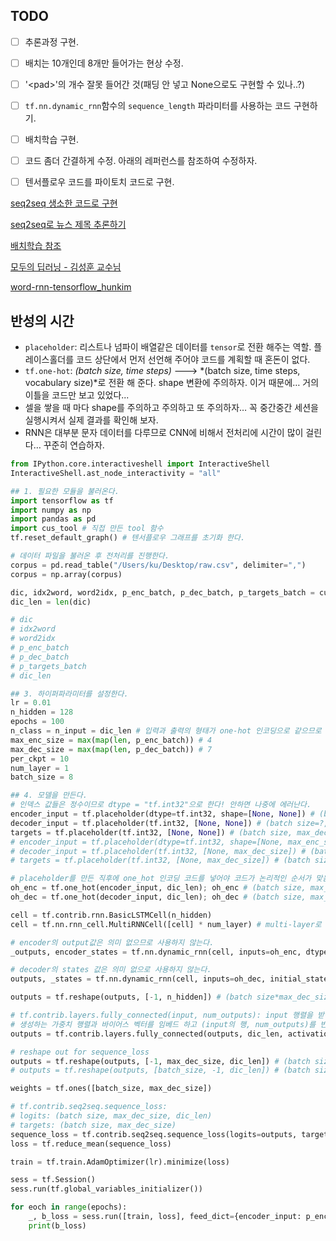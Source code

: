 ## TODO

- [ ] 추론과정 구현.
- [ ] 배치는 10개인데 8개만 들어가는 현상 수정.
- [ ] '\<pad\>'의 개수 잘못 들어간 것(패딩 안 넣고 None으로도 구현할 수 있나..?)
- [ ] `tf.nn.dynamic_rnn`함수의 `sequence_length` 파라미터를 사용하는 코드 구현하기.
- [ ] 배치학습 구현.
- [ ] 코드 좀더 간결하게 수정. 아래의 레퍼런스를 참조하여 수정하자.
- [ ] 텐서플로우 코드를 파이토치 코드로 구현.


[seq2seq 생소한 코드로 구현](https://towardsdatascience.com/seq2seq-model-in-tensorflow-ec0c557e560f)

[seq2seq로 뉴스 제목 추론하기](https://ratsgo.github.io/natural%20language%20processing/2017/03/12/s2s/)

[배치학습 참조](https://medium.com/trackin-datalabs/input-data-tf-data-%EC%9C%BC%EB%A1%9C-batch-%EB%A7%8C%EB%93%A4%EA%B8%B0-1c96f17c3696)

[모두의 딥러닝 - 김성훈 교수님](https://hunkim.github.io/ml/)

[word-rnn-tensorflow_hunkim](https://github.com/hunkim/word-rnn-tensorflow)



## 반성의 시간

- `placeholder`: 리스트나 넘파이 배열같은 데이터를 `tensor`로 전환 해주는 역할. 플레이스홀더를 코드 상단에서 먼저 선언해 주어야 코드를 계획할 때 혼돈이 없다.
- `tf.one-hot`: *(batch size, time steps)* ---> *(batch size, time steps, vocabulary size)*로 전환 해 준다. shape 변환에 주의하자. 이거 때문에… 거의 이틀을 코드만 보고 있었다...
- 셀을 쌓을 때 마다 shape를 주의하고 주의하고 또 주의하자… 꼭 중간중간 세션을 실행시켜서 실제 결과를 확인해 보자.
- RNN은 대부분 문자 데이터를 다루므로 CNN에 비해서 전처리에 시간이 많이 걸린다… 꾸준히 연습하자.



```python
from IPython.core.interactiveshell import InteractiveShell
InteractiveShell.ast_node_interactivity = "all"

## 1. 필요한 모듈을 불러온다.
import tensorflow as tf
import numpy as np
import pandas as pd
import cus_tool # 직접 만든 tool 함수
tf.reset_default_graph() # 텐서플로우 그래프를 초기화 한다.

# 데이터 파일을 불러온 후 전처리를 진행한다.
corpus = pd.read_table("/Users/ku/Desktop/raw.csv", delimiter=",")
corpus = np.array(corpus)

dic, idx2word, word2idx, p_enc_batch, p_dec_batch, p_targets_batch = cus_tool.make_dic_and_split_data(corpus)
dic_len = len(dic)

# dic 
# idx2word 
# word2idx 
# p_enc_batch
# p_dec_batch
# p_targets_batch
# dic_len

## 3. 하이퍼파라미터를 설정한다.
lr = 0.01
n_hidden = 128
epochs = 100
n_class = n_input = dic_len # 입력과 출력의 형태가 one-hot 인코딩으로 같으므로 크기도 같다.
max_enc_size = max(map(len, p_enc_batch)) # 4
max_dec_size = max(map(len, p_dec_batch)) # 7
per_ckpt = 10
num_layer = 1
batch_size = 8

## 4. 모델을 만든다.
# 인덱스 값들은 정수이므로 dtype = "tf.int32"으로 한다! 안하면 나중에 에러난다.
encoder_input = tf.placeholder(dtype=tf.int32, shape=[None, None]) # (batch size=?, max_enc_size=4)
decoder_input = tf.placeholder(tf.int32, [None, None]) # (batch size=?, max_dec_size=7)
targets = tf.placeholder(tf.int32, [None, None]) # (batch size, max_dec_size=7)
# encoder_input = tf.placeholder(dtype=tf.int32, shape=[None, max_enc_size]) # (batch size=?, max_enc_size=4)
# decoder_input = tf.placeholder(tf.int32, [None, max_dec_size]) # (batch size=?, max_dec_size=7)
# targets = tf.placeholder(tf.int32, [None, max_dec_size]) # (batch size=?, max_dec_size=7)

# placeholder를 만든 직후에 one_hot 인코딩 코드를 넣어야 코드가 논리적인 순서가 맞음을 주의하자!!
oh_enc = tf.one_hot(encoder_input, dic_len); oh_enc # (batch size, max_enc_size, dic_len)
oh_dec = tf.one_hot(decoder_input, dic_len); oh_dec # (batch size, max_dec_size, dic_len)

cell = tf.contrib.rnn.BasicLSTMCell(n_hidden)
cell = tf.nn.rnn_cell.MultiRNNCell([cell] * num_layer) # multi-layer로 쌓고 싶으면 num_layer의 값을 수정한다.

# encoder의 output값은 의미 없으므로 사용하지 않는다.
_outputs, encoder_states = tf.nn.dynamic_rnn(cell, inputs=oh_enc, dtype=tf.float32)

# decoder의 states 값은 의미 없으로 사용하지 않는다.
outputs, _states = tf.nn.dynamic_rnn(cell, inputs=oh_dec, initial_state=encoder_states) # outputs : (batch siz=?, max_dec_size=7, n_hidden=128)

outputs = tf.reshape(outputs, [-1, n_hidden]) # (batch size*max_dec_size=?, n_hidden=128): 막 섞일 것 같은데... 의외로 안 섞인다 ㅎㅎ

# tf.contrib.layers.fully_connected(input, num_outputs): input 행렬을 받아서 (input의 행, num_outputs)를
# 생성하는 가중치 행렬과 바이어스 벡터를 임베드 하고 (input의 행, num_outputs)를 반환한다.
outputs = tf.contrib.layers.fully_connected(outputs, dic_len, activation_fn=None)

# reshape out for sequence_loss
outputs = tf.reshape(outputs, [-1, max_dec_size, dic_len]) # (batch size=10, max_dec_size, dic_len)
# outputs = tf.reshape(outputs, [batch_size, -1, dic_len]) # (batch size=10, max_dec_size, dic_len)

weights = tf.ones([batch_size, max_dec_size])

# tf.contrib.seq2seq.sequence_loss:
# logits: (batch size, max_dec_size, dic_len)
# targets: (batch size, max_dec_size)
sequence_loss = tf.contrib.seq2seq.sequence_loss(logits=outputs, targets=targets, weights=weights)
loss = tf.reduce_mean(sequence_loss)

train = tf.train.AdamOptimizer(lr).minimize(loss)

sess = tf.Session()
sess.run(tf.global_variables_initializer())

for eoch in range(epochs):
    _, b_loss = sess.run([train, loss], feed_dict={encoder_input: p_enc_batch, decoder_input: p_dec_batch, targets: p_targets_batch})
    print(b_loss)
```



